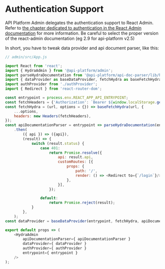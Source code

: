 # Authentication Support

API Platform Admin delegates the authentication support to React Admin.
Refer to [the chapter dedicated to authentication in the React Admin documentation](https://marmelab.com/react-admin/Authentication.html)
for more information. Be careful to select the proper version of the react-admin documentation (eg 2.9 for api-platform v2.5)

In short, you have to tweak data provider and api document parser, like this:

```javascript
// admin/src/App.js

import React from 'react';
import { HydraAdmin } from '@api-platform/admin';
import parseHydraDocumentation from '@api-platform/api-doc-parser/lib/hydra/parseHydraDocumentation';
import { dataProvider as baseDataProvider, fetchHydra as baseFetchHydra  } from '@api-platform/admin';
import authProvider from './authProvider';
import { Redirect } from 'react-router-dom';

const entrypoint = process.env.REACT_APP_API_ENTRYPOINT;
const fetchHeaders = {'Authorization': `Bearer ${window.localStorage.getItem('token')}`};
const fetchHydra = (url, options = {}) => baseFetchHydra(url, {
    ...options,
    headers: new Headers(fetchHeaders),
});
const apiDocumentationParser = entrypoint => parseHydraDocumentation(entrypoint, { headers: new Headers(fetchHeaders) })
    .then(
        ({ api }) => ({api}),
        (result) => {
            switch (result.status) {
                case 401:
                    return Promise.resolve({
                        api: result.api,
                        customRoutes: [{
                            props: {
                                path: '/',
                                render: () => <Redirect to={`/login`}/>,
                            },
                        }],
                    });

                default:
                    return Promise.reject(result);
            }
        },
    );
const dataProvider = baseDataProvider(entrypoint, fetchHydra, apiDocumentationParser);

export default props => (
    <HydraAdmin
        apiDocumentationParser={ apiDocumentationParser }
        dataProvider={ dataProvider }
        authProvider={ authProvider }
        entrypoint={ entrypoint }
    />
);
```
